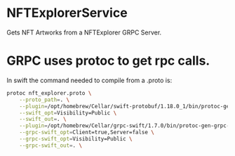 # NFTExplorerService

Gets NFT Artworks from a NFTExplorer GRPC Server.

# GRPC uses protoc to get rpc calls.

In swift the command needed to compile from a .proto is:

```bash
protoc nft_explorer.proto \
    --proto_path=. \
    --plugin=/opt/homebrew/Cellar/swift-protobuf/1.18.0_1/bin/protoc-gen-swift \
    --swift_opt=Visibility=Public \
    --swift_out=. \
    --plugin=/opt/homebrew/Cellar/grpc-swift/1.7.0/bin/protoc-gen-grpc-swift \
    --grpc-swift_opt=Client=true,Server=false \
    --grpc-swift_opt=Visibility=Public \
    --grpc-swift_out=. \
```
